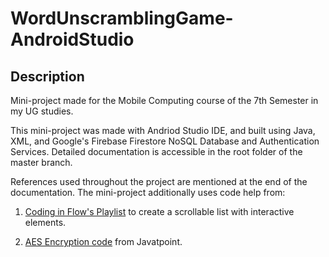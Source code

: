# WordUnscramblingGame-AndroidStudio

## Description

Mini-project made for the Mobile Computing course of the 7th Semester in my UG studies.

This mini-project was made with Andriod Studio IDE, and built using Java, XML, and Google's Firebase Firestore NoSQL Database and Authentication Services. Detailed documentation is accessible in the root folder of the master branch.

References used throughout the project are mentioned at the end of the documentation. The mini-project additionally uses code help from:

1. [Coding in Flow's Playlist](https://youtube.com/playlist?list=PLrnPJCHvNZuBtTYUuc5Pyo4V7xZ2HNtf4) to create a scrollable list with interactive elements.

2. [AES Encryption code](https://www.javatpoint.com/aes-256-encryption-in-java) from Javatpoint.


